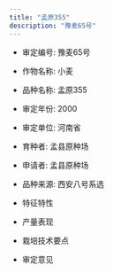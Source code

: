 ```yaml
---
title: "孟原355"
description: "豫麦65号"
---
```

* 审定编号:  豫麦65号

*  作物名称:  小麦

*  品种名称:  孟原355

*  审定年份:  2000

*  审定单位:  河南省

* 育种者:  孟县原种场

*  申请者:  孟县原种场

*  品种来源:  西安八号系选

*  特征特性


*  产量表现


*  栽培技术要点


*  审定意见

